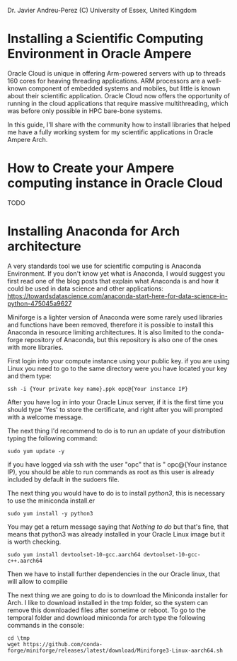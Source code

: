 Dr. Javier Andreu-Perez (C) University of Essex, United Kingdom

# Installing a Scientific Computing Environment in Oracle Ampere

Oracle Cloud is unique in offering Arm-powered servers with up to threads 160 cores for heaving threading applications. ARM processors are a well-known component of embedded systems and mobiles, but little is known about their scientific application. Oracle Cloud now offers the opportunity of running in the cloud applications that require massive multithreading, which was before only possible in HPC bare-bone systems.

In this guide, I'll share with the community how to install libraries that helped me have a fully working system for my scientific applications in Oracle Ampere Arch.

# How to Create your Ampere computing instance in Oracle Cloud

TODO

# Installing Anaconda for Arch architecture

A very standards tool we use for scientific computing is Anaconda Environment. If you don't know yet what is Anaconda, I would suggest you first read one of the blog posts that explain what Anaconda is and how it could be used in data science and other applications: https://towardsdatascience.com/anaconda-start-here-for-data-science-in-python-475045a9627  

Miniforge is a lighter version of Anaconda were some rarely used libraries and functions have been removed, therefore it is possible to install this Anaconda in resource limiting architectures. It is also limited to the conda-forge repository of Anaconda, but this repository is also one of the ones with more libraries.

First login into your compute instance using your public key. if you are using Linux you need to go to the same directory were you have located your key and them type:

```
ssh -i {Your private key name}.ppk opc@{Your instance IP}
```

After you have log in into your Oracle Linux server, if it is the first time you should type 'Yes' to store the certificate, and right after you will prompted with a welcome message.

The next thing I'd recommend to do is to run an update of your distribution typing the following command: 

```
sudo yum update -y
```

if you have logged via ssh with the user "opc" that is " opc@{Your instance IP), you should be able to run commands as root as this user is already included by default in the sudoers file.

The next thing you would have to do is to install *python3*, this is necessary to use the miniconda install.er

```
sudo yum install -y python3
```

You may get a return message saying that *Nothing to do* but that's fine, that means that python3 was already installed in your Oracle Linux image but it is worth checking.

```
sudo yum install devtoolset-10-gcc.aarch64 devtoolset-10-gcc-c++.aarch64
```

Then we have to install further dependencies in the our Oracle linux, that will allow to compilie

The next thing we are going to do is to download the Miniconda installer for Arch. I like to download installed in the tmp folder, so the system can remove this downloaded files after sometime or reboot. To go to the temporal folder and download miniconda for arch type the following commands in the console:

```
cd \tmp
wget https://github.com/conda-forge/miniforge/releases/latest/download/Miniforge3-Linux-aarch64.sh
```











